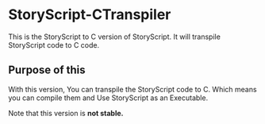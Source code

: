 # StoryScript-CTranspiler

This is the StoryScript to C version of StoryScript. It will transpile StoryScript code to C code.

## Purpose of this

With this version, You can transpile the StoryScript code to C. Which means you can compile them and Use StoryScript as an Executable.

Note that this version is **not stable.**

